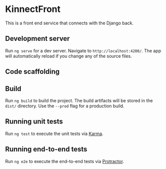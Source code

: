 # KinnectFront

This is a front end service that connects with the Django back.

## Development server

Run `ng serve` for a dev server. Navigate to `http://localhost:4200/`. The app will automatically reload if you change any of the source files.

## Code scaffolding


## Build

Run `ng build` to build the project. The build artifacts will be stored in the `dist/` directory. Use the `--prod` flag for a production build.

## Running unit tests

Run `ng test` to execute the unit tests via [Karma](https://karma-runner.github.io).

## Running end-to-end tests

Run `ng e2e` to execute the end-to-end tests via [Protractor](http://www.protractortest.org/).

